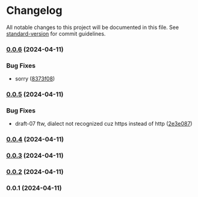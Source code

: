 # Changelog

All notable changes to this project will be documented in this file. See [standard-version](https://github.com/conventional-changelog/standard-version) for commit guidelines.

### [0.0.6](https://github.com/dohyper/schemas.hyper/compare/v0.0.5...v0.0.6) (2024-04-11)


### Bug Fixes

* sorry ([8373f08](https://github.com/dohyper/schemas.hyper/commit/8373f084cc0025eeae3af0b76e6c9ed2e24ec8bf))

### [0.0.5](https://github.com/dohyper/schemas.hyper/compare/v0.0.4...v0.0.5) (2024-04-11)


### Bug Fixes

* draft-07 ftw, dialect not recognized cuz https instead of http ([2e3e087](https://github.com/dohyper/schemas.hyper/commit/2e3e087373a0c273c7cf158c186c1d30ad75f582))

### [0.0.4](https://github.com/dohyper/schemas.hyper/compare/v0.0.3...v0.0.4) (2024-04-11)

### [0.0.3](https://github.com/dohyper/schemas.hyper/compare/v0.0.2...v0.0.3) (2024-04-11)

### [0.0.2](https://github.com/dohyper/schemas.hyper/compare/v0.0.1...v0.0.2) (2024-04-11)

### 0.0.1 (2024-04-11)

